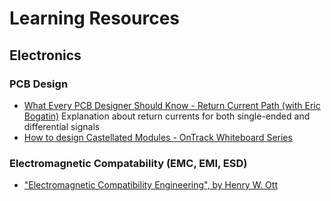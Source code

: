 # Learning Resources

## Electronics

### PCB Design

- [What Every PCB Designer Should Know - Return Current Path (with Eric Bogatin)](https://www.youtube.com/watch?v=icRzEZF3eZo) Explanation about return currents for both single-ended and differential signals
- [How to design Castellated Modules - OnTrack Whiteboard Series](https://www.youtube.com/watch?v=Ry69DIVTOsI)

### Electromagnetic Compatability (EMC, EMI, ESD)

- ["Electromagnetic Compatibility Engineering", by Henry W. Ott](https://www.wiley.com/en-au/Electromagnetic+Compatibility+Engineering-p-9781118210659)
